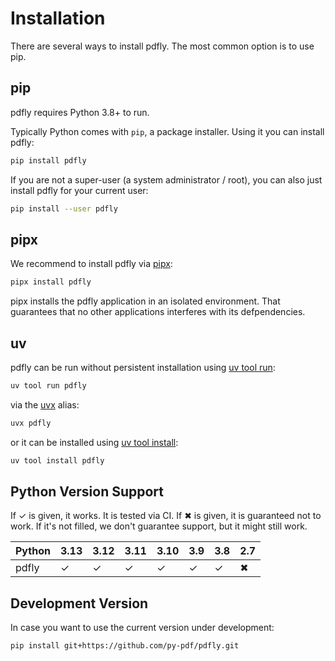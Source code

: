 # Installation
There are several ways to install pdfly. The most common option is to use pip.

## pip
pdfly requires Python 3.8+ to run.

Typically Python comes with `pip`, a package installer. Using it you can
install pdfly:

```bash
pip install pdfly
```

If you are not a super-user (a system administrator / root), you can also just
install pdfly for your current user:

```bash
pip install --user pdfly
```

## pipx
We recommend to install pdfly via [pipx](https://pypi.org/project/pipx/):

```bash
pipx install pdfly
```

pipx installs the pdfly application in an isolated environment. That guarantees
that no other applications interferes with its defpendencies.

## uv
pdfly can be run without persistent installation using [uv tool run](https://docs.astral.sh/uv/guides/tools/#running-tools):

```bash
uv tool run pdfly 
```

via the [uvx](https://docs.astral.sh/uv/guides/tools/#running-tools) alias: 

```bash
uvx pdfly
```

or it can be installed using [uv tool install](https://docs.astral.sh/uv/guides/tools/#installing-tools):

```bash
uv tool install pdfly
```

## Python Version Support
If ✓ is given, it works. It is tested via CI.
If ✖ is given, it is guaranteed not to work.
If it's not filled, we don't guarantee support, but it might still work.


| Python                 | 3.13 | 3.12 | 3.11 | 3.10 | 3.9 | 3.8 | 2.7 |
| ---------------------- | ---- | ---- | ---- | ---- | --- | --- | --- |
| pdfly                  |  ✓   |  ✓  |  ✓   |  ✓  |  ✓  |  ✓  |  ✖  |


## Development Version
In case you want to use the current version under development:

```bash
pip install git+https://github.com/py-pdf/pdfly.git
```
